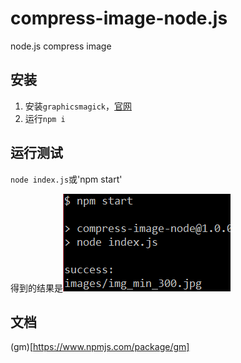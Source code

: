 # compress-image-node.js
node.js compress image 

## 安装
1. 安装`graphicsmagick`，[官网](http://www.graphicsmagick.org)
2. 运行`npm i`

## 运行测试
`node index.js`或'npm start'

得到的结果是![image](./result.png)

## 文档
(gm)[https://www.npmjs.com/package/gm]
